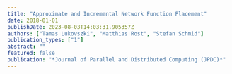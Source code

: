 ```yaml
---
title: "Approximate and Incremental Network Function Placement"
date: 2018-01-01
publishDate: 2023-08-03T14:03:31.905357Z
authors: ["Tamas Lukovszki", "Matthias Rost", "Stefan Schmid"]
publication_types: ["1"]
abstract: ""
featured: false
publication: "*Journal of Parallel and Distributed Computing (JPDC)*"
---
```


